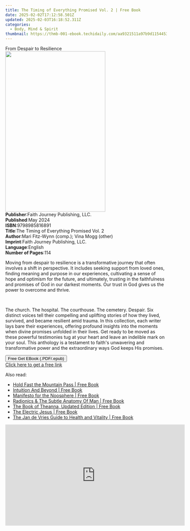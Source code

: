```yaml
---
title: The Timing of Everything Promised Vol. 2 | Free Book
date: 2025-02-02T17:12:58.501Z
updated: 2025-02-03T16:18:52.311Z
categories:
  - Body, Mind & Spirit
thumbnail: https://thmb-001-ebook.techidaily.com/aa9321511a97b9d1154453f36d181cf768a90ff5d15cba2cd0f9e5fdb4da6251.jpg
---
```

<main id="book-container">
  <div class="flex flex-col">
    <div class="book-brief flex-1 py-6 px-4 sm:p-6 md:py-10 md:px-8">
      <!-- brief-->
      <div class="book-brief-main">From Despair to Resilience</div>
    </div>
    <div
      class="book-meta-info flex-1 grid gap-4 col-start-1 col-end-3 row-start-1 sm:mb-6 sm:grid-cols-4 lg:gap-6 lg:col-start-2 lg:row-end-6 lg:row-span-6 lg:mb-0"
    >
      <div
        class="book-meta-info-left place-content-center mt-4 p-4 text-sm leading-6 col-start-2 col-span-2 dark:text-slate-400"
      >
        <img
          class="w-full h-500 object-cover rounded-lg sm:h-255 sm:col-span-2 lg:col-span-full"
          src="https://img-001-ebook.techidaily.com/95d772339fe93dc7347313d7c86da0c8c0988b211d7ada108e941e3a0dbc0b11.jpg"
          alt=""
          width="312"
          height="500"
        />
      </div>
      <div
        class="book-meta-info-right mt-2 col-start-1 row-start-2 col-span-3 self-center"
      >
        <!-- meta data  -->
        <div class="flex flex-col px-4 md:px-8">
          <div class="flex-1">
            <strong>Publisher</strong>:<span class="px-2"
              >Faith Journey Publishing, LLC.</span
            >
          </div>
          <div class="flex-1">
            <strong>Published</strong>:<span class="px-2">May 2024</span>
          </div>
          <div class="flex-1">
            <strong>ISBN</strong>:<span class="px-2">9798985816891</span>
          </div>
          <div class="flex-1">
            <strong>Title</strong>:<span class="px-2"
              >The Timing of Everything Promised Vol. 2</span
            >
          </div>
          <div class="flex-1">
            <strong>Author</strong>:<span class="px-2"
              >Mari Fitz-Wynn (comp.); Vina Mogg (other)</span
            >
          </div>
          <div class="flex-1">
            <strong>Imprint</strong>:<span class="px-2"
              >Faith Journey Publishing, LLC.</span
            >
          </div>
          <div class="flex-1">
            <strong>Language</strong>:<span class="px-2">English</span>
          </div>
          <div class="flex-1">
            <strong>Number of Pages</strong>:<span class="px-2">114</span>
          </div>
        </div>
      </div>
    </div>
    <div class="book-description flex-1 py-6 px-4 sm:p-6 md:py-10 md:px-8">
      <div class="book-description-main">
        <div accordion-content="" id="description">
          <p class="ql-align-justify">
            Moving from despair to resilience is a transformative journey that
            often involves a shift in perspective. It includes seeking support
            from loved ones, finding meaning and purpose in our experiences,
            cultivating a sense of hope and optimism for the future, and
            ultimately, trusting in the faithfulness and promises of God in our
            darkest moments. Our trust in God gives us the power to overcome and
            thrive.
          </p>
          <p><br /></p>
          <p>
            The church. The hospital. The courthouse. The
            cemetery.&nbsp;Despair. Six distinct voices tell their compelling
            and uplifting stories of how they lived, survived, and became
            resilient amid trauma. In this collection, each writer lays bare
            their experiences, offering profound insights into the moments when
            divine promises unfolded in their lives. Get ready to be moved as
            these powerful testimonies tug at your heart and leave an indelible
            mark on your soul. This anthology is a testament to faith's
            unwavering and transformative power and the extraordinary ways God
            keeps His promises.
          </p>
        </div>
      </div>
    </div>
    <div class="book-excerpts flex-1 py-6 px-4 sm:p-6 md:py-10 md:px-8"></div>
    <div
      class="book-about-author flex-1 py-6 px-4 sm:p-6 md:py-10 md:px-8"
    ></div>
    <div class="book-free-get flex-1 py-6 px-4 sm:p-6 md:py-10 md:px-8">
      <button
        id="btn-free-get"
        class="bg-blue-500 hover:bg-blue-700 text-white font-bold py-2 px-4 rounded"
      >
        Free Get EBook (.PDF/.epub)
      </button>
      <div id="countdown-display" class="px-2 text-lg mt-2"></div>
      <a
        id="free-link"
        class="hidden bg-blue-500 hover:bg-blue-700 text-white font-bold py-2 px-4 rounded"
        href="https://www.ebooks.com/en-us/book/211317977/the-timing-of-everything-promised-vol-2/mari-fitz-wynn/"
        target="_blank"
        >Click here to get a free link</a
      >
    </div>
    <script>
      let countdownTime = 0;
      let countdownInterval = null;
      document
        .getElementById('btn-free-get')
        .addEventListener('click', startCountdown);
      function startCountdown() {
        countdownTime = new Date().getTime() + 60000 * 3;
        countdownInterval = setInterval(updateCountdown, 1000);
        document.getElementById('btn-free-get').disabled = true;
        document
          .getElementById('btn-free-get')
          .classList.add('bg-gray-500', 'cursor-not-allowed');
      }
      function updateCountdown() {
        let currentTime = new Date().getTime();
        let timeLeft = countdownTime - currentTime;
        let secondsLeft = Math.floor(timeLeft / 1000);
        document.getElementById('countdown-display').innerHTML =
          `Remaining time: ${secondsLeft} seconds.`;
        if (secondsLeft <= 0) {
          clearInterval(countdownInterval);
          document.getElementById('btn-free-get').classList.add('hidden');
          document.getElementById('free-link').classList.remove('hidden');
          document.getElementById('countdown-display').innerHTML = '';
        }
      }
    </script>
  </div>
</main>

<ins class="adsbygoogle"
      style="display:block"
      data-ad-client="ca-pub-7571918770474297"
      data-ad-slot="8358498916"
      data-ad-format="auto"
      data-full-width-responsive="true"></ins>
    

<span class="atpl-alsoreadstyle">Also read:</span>
<div><ul>
<li><a href="https://novels-ebooks.techidaily.com/662182-9780761852537-hold-fast-the-mountain-pass/"><u>Hold Fast the Mountain Pass | Free Book</u></a></li>
<li><a href="https://novels-ebooks.techidaily.com/662420-9781446459362-intuition-and-beyond/"><u>Intuition And Beyond | Free Book</u></a></li>
<li><a href="https://novels-ebooks.techidaily.com/662894-9781583943427-manifesto-for-the-noosphere/"><u>Manifesto for the Noosphere | Free Book</u></a></li>
<li><a href="https://novels-ebooks.techidaily.com/662405-9781446459324-radionics-the-subtle-anatomy-of-man/"><u>Radionics & The Subtle Anatomy Of Man | Free Book</u></a></li>
<li><a href="https://novels-ebooks.techidaily.com/662504-9781583943373-the-book-of-theanna-updated-edition/"><u>The Book of Theanna, Updated Edition | Free Book</u></a></li>
<li><a href="https://novels-ebooks.techidaily.com/663151-9781583943434-the-electric-jesus/"><u>The Electric Jesus | Free Book</u></a></li>
<li><a href="https://novels-ebooks.techidaily.com/662447-9781780570297-the-jan-de-vries-guide-to-health-and-vitality/"><u>The Jan de Vries Guide to Health and Vitality | Free Book</u></a></li>
</ul></div>

<!-- affiliate ads begin -->
<iframe width="560" height="315" src="https://www.youtube.com/embed/C3cJe7Wgn6I?si=EckDFML-VJ_2sYz8" title="YouTube video player" frameborder="0" allow="accelerometer; autoplay; clipboard-write; encrypted-media; gyroscope; picture-in-picture; web-share" referrerpolicy="strict-origin-when-cross-origin" allowfullscreen></iframe>
<!-- affiliate ads end -->


